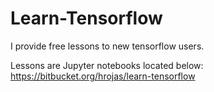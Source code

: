 # Learn-Tensorflow

I provide free lessons to new tensorflow users.

Lessons are Jupyter notebooks located below:  
https://bitbucket.org/hrojas/learn-tensorflow
